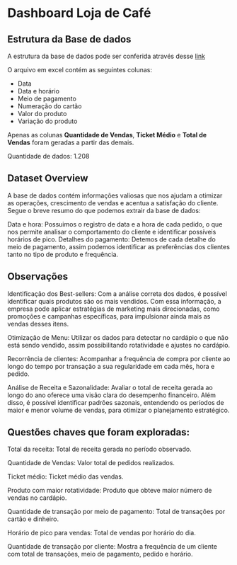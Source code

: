 # Dashboard Loja de Café

## Estrutura da Base de dados 

A estrutura da base de dados pode ser conferida através desse [link](https://www.kaggle.com/datasets/ihelon/coffee-sales/data)

O arquivo em excel contém as seguintes colunas: 
* Data
* Data e horário
* Meio de pagamento
* Numeração do cartão
* Valor do produto
* Variação do produto
  
Apenas as colunas **Quantidade de Vendas**, **Ticket Médio** e **Total de Vendas** foram geradas a partir das demais.

Quantidade de dados: 1.208

## Dataset Overview 

A base de dados contém informações valiosas que nos ajudam a otimizar as operações, crescimento de vendas e acentua a satisfação do cliente. Segue o breve resumo do que podemos extrair da base de dados: 

Data e hora: Possuimos o registro de data e a hora de cada pedido, o que nos permite analisar o comportamento do cliente e identificar possíveis horários de pico.
Detalhes do pagamento: Detemos de cada detalhe do meio de pagamento, assim podemos identificar as preferências dos clientes tanto no tipo de produto e frequência. 


## Observações

Identificação dos Best-sellers: Com a análise correta dos dados, é possível identificar quais produtos são os mais vendidos. Com essa informação, a empresa pode aplicar estratégias de marketing mais direcionadas, como promoções e campanhas específicas, para impulsionar ainda mais as vendas desses itens.

Otimização de Menu: Utilizar os dados para detectar no cardápio o que não está sendo vendido, assim possibilitando rotatividade e ajustes no cardápio.

Recorrência de clientes: Acompanhar a frequência de compra por cliente ao longo do tempo por transação a sua regularidade em cada mês, hora e pedido.

Análise de Receita e Sazonalidade: Avaliar o total de receita gerada ao longo do ano oferece uma visão clara do desempenho financeiro. Além disso, é possível identificar padrões sazonais, entendendo os períodos de maior e menor volume de vendas, para otimizar o planejamento estratégico.


## Questões chaves que foram exploradas:

Total da receita: Total de receita gerada no período observado.

Quantidade de Vendas: Valor total de pedidos realizados.

Ticket médio: Ticket médio das vendas. 

Produto com maior rotatividade: Produto que obteve maior número de vendas no cardápio.

Quantidade de transação por meio de pagamento: Total de transações por cartão e dinheiro. 

Horário de pico para vendas: Total de vendas por horário do dia.

Quantidade de transação por cliente: Mostra a frequência de um cliente com total de transações, meio de pagamento, pedido e horário.

 

